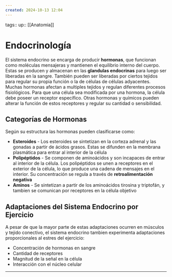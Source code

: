 ```yaml
---
created: 2024-10-13 12:04
---
```

tags::
up:: [[Anatomia]]
# Endocrinología
El sistema endocrino se encarga de producir **hormonas**, que funcionan como moléculas mensajeras y mantienen el equilibrio interno del cuerpo. Estas se producen y almacenan en las **glandulas endocrinas** para luego ser liberadas en la sangre. También pueden ser liberadas por ciertos tejidos para regular su propia función o la de células de células adyacentes. Muchas hormonas afectan a multiples tejidos y regulan diferentes procesos fisiológicos. Para que una célula sea modificada por una hormona, la célula debe poseer un receptor específico. Otras hormonas y químicos pueden alterar la función de estos receptores y regular su cantidad o sensibilidad.

## Categorías de Hormonas
Según su estructura las hormonas pueden clasificarse como:
- **Esteroides** - Los esteroides se sintetizan en la corteza adrenal y las gonadas a partir de ácidos grasos. Estas se difunden en la membrana plasmática para entrar al interior de la célula
- **Polipéptidos** - Se componen de aminoácidos y son incapaces de entrar al interior de la célula. Los polipéptidos se unen a receptores en el exterior de la célula, lo que produce una cadena de mensajes en el interior. Su concentración se regula a través de **retroalimentación negativa**
- **Aminos** - Se sintetizan a partir de los aminoácidos tirosina y triptofán, y tambien se comunican por receptores en la célula objetivo

## Adaptaciones del Sistema Endocrino por Ejercicio
A pesar de que la mayor parte de estas adaptaciones ocurren en músculos y tejido conectivo, el sistema endocrino tambien experimenta adaptaciones proporcionales al estres del ejercicio:
- Concentración de hormonas en sangre
- Cantidad de receptores
- Magnitud de la señal en la célula
- Interacción con el núcleo celular
___
